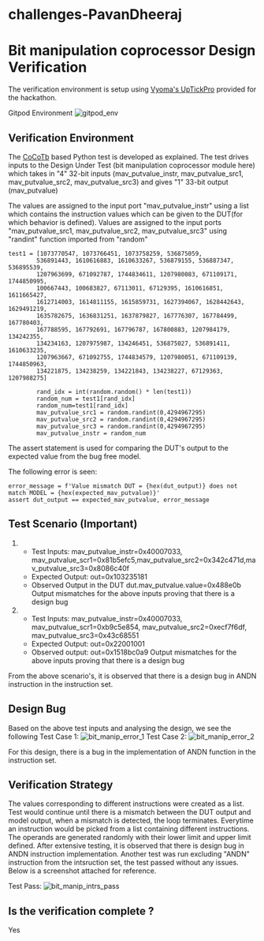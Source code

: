 # challenges-PavanDheeraj
# Bit manipulation coprocessor Design Verification

The verification environment is setup using [Vyoma's UpTickPro](https://vyomasystems.com) provided for the hackathon.

Gitpod Environment
![gitpod_env](https://user-images.githubusercontent.com/58168687/182022642-e18b2bdf-945e-49f4-8eda-034c0c2012eb.PNG)

## Verification Environment

The [CoCoTb](https://www.cocotb.org/) based Python test is developed as explained. The test drives inputs to the Design Under Test (bit manipulation coprocessor module here) which takes in "4" 32-bit inputs (mav_putvalue_instr, mav_putvalue_src1, mav_putvalue_src2, mav_putvalue_src3) and gives "1" 33-bit output (mav_putvalue)

The values are assigned to the input port "mav_putvalue_instr" using a list which contains the instruction values which can be given to the DUT(for which behavior is defined). Values are assigned to the input ports "mav_putvalue_src1, mav_putvalue_src2, mav_putvalue_src3" using "randint" function imported from "random"

```
test1 = [1073770547, 1073766451, 1073758259, 536875059, 
        536891443, 1610616883, 1610633267, 536879155, 536887347, 536895539,
        1207963699, 671092787, 1744834611, 1207980083, 671109171, 1744850995,
        100667443, 100683827, 67113011, 67129395, 1610616851, 1611665427, 
        1612714003, 1614811155, 1615859731, 1627394067, 1628442643, 1629491219,
        1635782675, 1636831251, 1637879827, 167776307, 167784499, 167780403, 
        167788595, 167792691, 167796787, 167800883, 1207984179, 134242355, 
        134234163, 1207975987, 134246451, 536875027, 536891411, 1610633235, 
        1207963667, 671092755, 1744834579, 1207980051, 671109139, 1744850963, 
        134221875, 134238259, 134221843, 134238227, 67129363, 1207988275]
       
        rand_idx = int(random.random() * len(test1))
        random_num = test1[rand_idx]
        random_num=test1[rand_idx]
        mav_putvalue_src1 = random.randint(0,4294967295)
        mav_putvalue_src2 = random.randint(0,4294967295)
        mav_putvalue_src3 = random.randint(0,4294967295)
        mav_putvalue_instr = random_num
```

The assert statement is used for comparing the DUT's output to the expected value from the bug free model.

The following error is seen:
```
error_message = f'Value mismatch DUT = {hex(dut_output)} does not match MODEL = {hex(expected_mav_putvalue)}'
assert dut_output == expected_mav_putvalue, error_message

```

## Test Scenario **(Important)**
1. - Test Inputs: mav_putvalue_instr=0x40007033, mav_putvalue_scr1=0x81b5efc5,mav_putvalue_src2=0x342c471d,mav_putvalue_src3=0x8086c40f
   - Expected Output: out=0x103235181
   - Observed Output in the DUT dut.mav_putvalue.value=0x488e0b
   Output mismatches for the above inputs proving that there is a design bug

2. - Test Inputs: mav_putvalue_instr=0x40007033, mav_putvalue_scr1=0xb9c5e854, mav_putvalue_src2=0xecf7f6df, mav_putvalue_src3=0x43c68551
   - Expected Output: out=0x22001001
   - Observed output: out=0x1518bc0a9
   Output mismatches for the above inputs proving that there is a design bug

From the above scenario's, it is observed that there is a design bug in ANDN instruction in the instruction set.

## Design Bug
Based on the above test inputs and analysing the design, we see the following
Test Case 1:
![bit_manip_error_1](https://user-images.githubusercontent.com/58168687/182033351-d5f3e0e2-d414-4f4a-84b8-a76306190707.PNG)
Test Case 2:
![bit_manip_error_2](https://user-images.githubusercontent.com/58168687/182033366-8bd2f90e-92ad-4a0f-850c-ddbc96e4821e.PNG)

For this design, there is a bug in the implementation of ANDN function in the instruction set.

## Verification Strategy
The values corresponding to different instructions were created as a list. Test would continue until there is a mismatch between the DUT output and model output, when a mismatch is detected, the loop terminates. Everytime an instruction would be picked from a list containing different instructions. The operands are generated randomly with their lower limit and upper limit defined. After extensive testing, it is observed that there is design bug in ANDN instruction implementation.
Another test was run excluding "ANDN" instruction from the intsruction set, the test passed without any issues. Below is a screenshot attached for reference.

Test Pass:
![bit_manip_intrs_pass](https://user-images.githubusercontent.com/58168687/182033413-4741741d-c52f-4878-a9b4-63030de1d3e4.PNG)

## Is the verification complete ?
Yes

